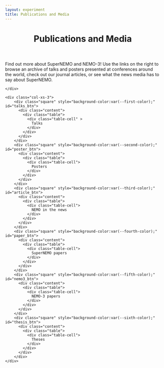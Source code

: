 ```yaml
---
layout: experiment
title: Publications and Media
---
```


<div class="container-fluid" id="top">
  <div class="row">
    <div class="col-xs-9">

<div id="intro">
<header class="post-header">
<h1 class="post-title text-center">Publications and Media</h1>
</header>

  Find out more about SuperNEMO and NEMO-3! Use the links on the right to browse an archive of talks and posters presented at conferences around the world, check out our journal articles, or see what the news media has to say about SuperNEMO.
</div>

<div id="talks" style="display:none">
<header class="post-header">
<h1 class="post-title text-center">Conference talks</h1>
</header>
<p>NEMO collaborators present at conferences around the world. Catch up on our progress with this archive of slides.</p>
{% assign sorted_talks = site.data.talks | sort:"Date" | reverse %}

{% for talk in sorted_talks %}
<p><a href="{{ talk.Pdf }}" target="_blank" class="itemtitle" > <strong>{{ talk.Title }}</strong></a><br/> presented by {% if talk.Email %}<a href="mailto:{{talk.Email}}?Subject=SuperNEMO%20presentation%20enquiry" target="_top">{% endif %} {{ talk.Author | replace: "'e", "é" }}{% if talk.Email %}</a>{% endif %} {% if talk.Conference %} at <a href="{{talk.ConferenceUrl}}" target="_blank">{{talk.Conference}}</a>{% if talk.City %}, {{talk.City}}{% endif %}{% endif %}, {{ talk.Date | date: "%-d %B %Y" }}
{% if talk.Proceedings %} <a href="{{talk.Proceedings}}" target="_blank">Proceedings</a> {% endif %}
</p>
{% endfor %}
</div>

<div id="posters" style="display:none">
<header class="post-header">
<h1 class="post-title text-center">Posters</h1>
</header>

<p>SuperNEMO and NEMO-3 posters presented at conferences and schools.</p>
{% assign sorted_posters = site.data.posters | sort:"Date" | reverse %}

{% for poster in sorted_posters %}
<p>{% if poster.Pdf %}<a  class="itemtitle" href="{{ poster.Pdf }}" target="_blank">{% endif %}<strong>{{ poster.Title }}</strong>{% if poster.Pdf %}</a>{% endif %}<br/> presented by {% if poster.Email1 %}<a href="mailto:{{poster.Email1}}?Subject=SuperNEMO%20poster%20enquiry" target="_top">{% endif %} {{ poster.Author }}{% if poster.Email1 %}</a>{% endif %} {% if poster.Conference %} at <a href="{{poster.ConferenceUrl}}" target="_blank">{{poster.Conference}}</a>{% endif %}, {{ poster.Date | date: "%-d %B %Y" }}
{% if poster.Proceedings %}<br/> <a href="{{poster.Proceedings}}" target="_blank">Proceedings</a> {% endif %}
</p>
{% endfor %}

</div>

<div id="articles" style="display:none">
<header class="post-header">
<h1 class="post-title text-center">NEMO in the News</h1>
</header>

  <p>Find out what the world has to say about SuperNEMO and NEMO-3.</p>
  {% assign articles_by_date = site.public_articles | sort:"date" | reverse %}
  <div class="container-fluid">
    {% for article in articles_by_date %}
    <div class="row">
      <div class='col-xs-2'>
        <a  href="{{ article.remoteurl }}" target="_blank"> <img src="{{ article.thumbnail}}" class="img-thumbnail" alt="{{ article.media }} logo"></a>
          </div>
      <div class='col-xs-10'>
        <p><a  class="itemtitle" href="{{ article.remoteurl }}" target="_blank"> <strong>{{ article.title }}</strong></a>, from {{ article.media }}, {{ article.date | date_to_long_string }}<br/>
        <i>{{article.abstract}}</i>
        </p>
      </div>
    </div>
    {% endfor %} 
  </div>
</div>

<div id="papers" style="display:none">
<header class="post-header">
<h1 class="post-title text-center">SuperNEMO Papers</h1>
</header>

<p>Journal papers from the SuperNEMO experiment.</p>
{% assign pubs_by_date = site.publications | sort:"date" | reverse %}
{% for pub in pubs_by_date %}
<p>{% if pub.doi %}<a  class="itemtitle" href="http://dx.doi.org/{{ pub.doi }}" target="_blank">{% endif %} <strong>{{ pub.title }}</strong>{% if pub.doi %}</a>{% endif %}<br/> <i>{{ pub.journal }}</i> {% if pub.arxiv %}<a href="https://arxiv.org/abs/{{pub.arxiv}}" target="_blank">(arXiv {{pub.arxiv}})</a>{% endif %}, {{ pub.date | date_to_long_string }}
<a role="button" data-toggle="collapse" {% if pub.doi %}href="#{{pub.doi| slugify}}"{% else %}href="#arxiv"{% endif %} aria-expanded="false" aria-controls="{{pub.doi| slugify}}">Abstract</a></p>
<div  class="collapse" {% if pub.doi %}id="{{pub.doi| slugify}}"{% else %}id="arxiv"{% endif %}>
<div class="well" style="overflow:auto">
{% if pub.image_url %}
<img src="{{pub.image_url}}" style="float:right; height:20em" alt="Image from {{pub.title}}">
{% endif %}
<p>{{pub.abstract}}</p>
</div>
</div>
{% endfor %}

</div>

<div id="nemo3" style="display:none">
<header class="post-header">
<h1 class="post-title text-center">NEMO-3 Papers</h1>
</header>

<p>Papers from SuperNEMO's predescessor, NEMO-3.</p>

{% assign n3pubs_by_date = site.nemothreepubs  | sort:"date" | reverse %}
{% for pub in n3pubs_by_date %}
<p>{% if pub.doi %}<a  class="itemtitle" href="http://dx.doi.org/{{ pub.doi }}" target="_blank">{% endif %} <strong>{{ pub.title }}</strong>{% if pub.doi %}</a>{% endif %}<br/> <i>{{ pub.journal }}</i> {% if pub.arxiv %}<a href="https://arxiv.org/abs/{{pub.arxiv}}" target="_blank">(arXiv {{pub.arxiv}})</a>{% endif %}, {{ pub.date | date_to_long_string }}
<a role="button" data-toggle="collapse" {% if pub.doi %}href="#{{pub.doi| slugify}}"{% else %}href="#arxiv"{% endif %} aria-expanded="false" aria-controls="{{pub.doi| slugify}}">Abstract</a></p>
<div  class="collapse" {% if pub.doi %}id="{{pub.doi| slugify}}"{% else %}id="arxiv"{% endif %}>
<div class="well" style="overflow:auto">
{% if pub.image_url %}
<img src="{{pub.image_url}}" style="float:right; height:20em" alt="Image from {{pub.title}}">
{% endif %}
<p>{{pub.abstract}}</p>
</div>
</div>
{% endfor %}

</div>

<div id="theses" style="display:none">
<header class="post-header">
<h1 class="post-title text-center">SuperNEMO and NEMO-3 PhD Theses</h1>
</header>

{% assign sorted_theses = site.data.theses | sort:"Year" | reverse %}

{% for thesis in sorted_theses %}
<p>{% if thesis.Link %}<a  class="itemtitle" href="{{ thesis.Link }}" target="_blank">{% endif %}<strong>{{ thesis.Title }}</strong>{% if thesis.Link %}</a>{% endif %}<br/>  Dr {{ thesis.Author }} <br/> 
    {{ thesis.Institution}}, {{ thesis.Year}}{% if thesis.Supervisor %}, supervised by {{ thesis.Supervisor }}{% endif %}
</p>
{% endfor %}


</div>

    </div>

    <div class="col-xs-3">
        <div class="square" style="background-color:var(--first-color);" id="talks_btn">
          <div class="content">
            <div class="table">
              <div class="table-cell" >
                Talks
              </div>
            </div>
          </div>
        </div>
        <div class="square" style="background-color:var(--second-color);" id="poster_btn">
          <div class="content">
            <div class="table">
              <div class="table-cell">
                Posters
              </div>
            </div>
          </div>
        </div>
        <div class="square" style="background-color:var(--third-color);" id="article_btn">
          <div class="content">
            <div class="table">
              <div class="table-cell">
                NEMO in the news
              </div>
            </div>
          </div>
        </div>
        <div class="square" style="background-color:var(--fourth-color);" id="paper_btn">
          <div class="content">
            <div class="table">
              <div class="table-cell">
                SuperNEMO papers
              </div>
            </div>
          </div>
        </div>
        <div class="square" style="background-color:var(--fifth-color);" id="nemo3_btn">
          <div class="content">
            <div class="table">
              <div class="table-cell">
                NEMO-3 papers
              </div>
            </div>
          </div>
        </div>
        <div class="square" style="background-color:var(--sixth-color);" id="thesis_btn">
          <div class="content">
            <div class="table">
              <div class="table-cell">
                Theses
              </div>
            </div>
          </div>
        </div>
    </div>

  </div>
</div>
